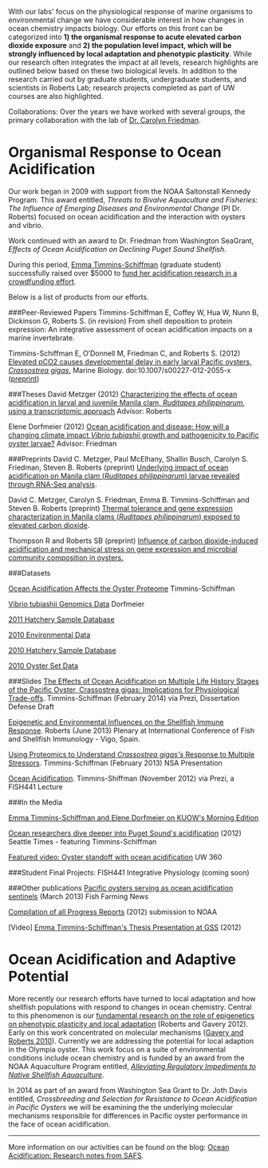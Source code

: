 With our labs' focus on the physiological response of marine organisms to environmental change we have considerable interest in how changes in ocean chemistry impacts biology. Our efforts on this front can be categorized into **1) the organismal response to acute elevated carbon dioxide exposure** and **2) the population level impact, which will be strongly influenced by local adaptation and phenotypic plasticity**. While our research often integrates the impact at all levels, research highlights are outlined below based on these two biological levels. In addition to the research carried out by graduate students, undergraduate students, and scientists in Roberts Lab; research projects completed as part of UW courses are also highlighted.

Collaborations: Over the years we have worked with several groups, the primary collaboration with the lab of [Dr. Carolyn Friedman](http://fish.washington.edu/people/friedman/). 

# Organismal Response to Ocean Acidification

Our work began in 2009 with support from the NOAA Saltonstall Kennedy Program. This award entitled, _Threats to Bivalve Aquaculture and Fisheries: The Influence of Emerging Diseases and Environmental Change_ (PI Dr. Roberts) focused on ocean acidification and the interaction with oysters and vibrio.

Work continued with an award to Dr. Friedman from Washington SeaGrant, _Effects of Ocean Acidification on Declining Puget Sound Shellfish_. 

During this period, [Emma Timmins-Schiffman](http://students.washington.edu/emmats/Emmas_site/Home.html) (graduate student) successfully raised over $5000 to [fund her acidification research in a crowdfunding effort](http://www.rockethub.com/projects/6330-save-oysters-from-ocean-acidification).

Below is a list of products from our efforts.

###Peer-Reviewed Papers
Timmins-Schiffman E, Coffey W, Hua W, Nunn B, Dickinson G, Roberts S. (in revision) From shell deposition to protein expression: An integrative assessment of ocean acidification impacts on a marine invertebrate.

Timmins-Schiffman E, O’Donnell M, Friedman C, and Roberts S. (2012) [Elevated pCO2 causes developmental delay in early larval Pacific oysters, _Crassostrea gigas_.](http://link.springer.com/article/10.1007%2Fs00227-012-2055-x) Marine Biology. doi:10.1007/s00227-012-2055-x ([preprint](http://dx.doi.org/10.6084/m9.figshare.95828))

###Theses
David Metzger (2012) [Characterizing the effects of ocean acidification in larval and juvenile Manila clam, _Ruditapes philippinarum_, using a transcriptomic approach](http://fish.washington.edu/research/publications/ms_phd/Metzger_D_MS_Sp12.pdf) Advisor: Roberts

Elene Dorfmeier (2012) [Ocean acidification and disease: How will a changing climate impact *Vibrio tubiashii* growth and pathogenicity to Pacific oyster larvae?](https://digital.lib.washington.edu/researchworks/handle/1773/20742) Advisor: Friedman



###Preprints
David C. Metzger, Paul McElhany, Shallin Busch, Carolyn S. Friedman, Steven B. Roberts (preprint) [Underlying impact of ocean acidification on Manila clam (_Ruditapes philippinarum_) larvae revealed through RNA-Seq analysis](https://docs.google.com/document/d/1Ii1lODz2oThiyxZtHBblUEdzyhIVq92n8jkEjhkuuts/edit). 

David C. Metzger, Carolyn S. Friedman, Emma B. Timmins-Schiffman and Steven B. Roberts (preprint) [Thermal tolerance and gene expression characterization in Manila clams (_Ruditapes philippinarum_) exposed to elevated carbon dioxide](https://docs.google.com/document/d/1xbVdGEOeRfJH36aT9vyf4gZh3Fk4jLPCB-wYjD7QQWI/edit).

Thompson R and Roberts SB (preprint) [Influence of carbon dioxide-induced acidification and mechanical stress on gene expression and microbial community composition in oysters.](https://docs.google.com/document/d/1jYvaWR4RsSonl95ElqNX29epsO69LE4af5Rgd4xC8EI/edit)

###Datasets

[Ocean Acidification Affects the Oyster Proteome](http://dx.doi.org/10.6084/m9.figshare.654051) Timmins-Schiffman

[Vibrio tubiashii Genomics Data](http://figshare.com/authors/elene-dorfmeier/97214) Dorfmeier

[2011 Hatchery Sample Database](https://docs.google.com/spreadsheet/ccc?key=0AtV_gF766XZAdF9RNU0xS3h3SlFVWFpTV3g2bzluZUE#gid=0)

[2010 Environmental Data](https://docs.google.com/spreadsheet/ccc?key=0AtV_gF766XZAdF8xd0t0MGpQcnNJMEx5bzlMTlFpVWc#gid=0)

[2010 Hatchery Sample Database](https://docs.google.com/spreadsheet/ccc?key=0AtV_gF766XZAdC1xT05lZ3ZZbzJVdGVhVEx6T2VSVFE#gid=0) 

[2010 Oyster Set Data](https://docs.google.com/spreadsheet/ccc?key=0AtV_gF766XZAdGJiUHd1Y19RWnJWcWdhRTVFdUFad3c#gid=0)

###Slides
[The Effects of Ocean Acidification on Multiple Life History Stages of the Pacific Oyster, Crassostrea gigas: Implications for Physiological Trade-offs](http://prezi.com/mruttlb0ompa/the-effects-of-ocean-acidification-on-multiple-life-history/). Timmins-Schiffman (February 2014) via Prezi, Dissertation Defense Draft

[Epigenetic and Environmental Influences on the Shellfish Immune Response](http://www.slideshare.net/sr320/epigenetic-and-environmental-influences-on-the-shellfish-immune-response). Roberts (June 2013) Plenary at International Conference of Fish and Shellfish Immunology - Vigo, Spain.

[Using Proteomics to Understand _Crassostrea gigas's_ Response to Multiple Stressors](http://www.slideshare.net/emmats/e-timmins-schiffmannsa2013). Timmins-Schiffman (February 2013) NSA Presentation

[Ocean Acidification](http://prezi.com/je8zxvxb_jbw/fish-441-ocean-acidification/#). Timmins-Shiffman (November 2012) via Prezi, a FISH441 Lecture



###In the Media

[Emma Timmins-Schiffman and Elene Dorfmeier on KUOW's Morning Edition](http://genefish.tumblr.com/post/1127715316/elene-and-emma-on-kuows-morning-edition-talking)

[Ocean researchers dive deeper into Puget Sound's acidification](http://seattletimes.com/html/localnews/2017613197_acidification28m.html) (2012) Seattle Times - featuring Timmins-Schiffman

[Featured video: Oyster standoff with ocean acidification](http://www.washington.edu/news/2011/11/23/featured-video-oyster-standoff-with-ocean-acidification/)  UW 360


###Student Final Projects: FISH441 Integrative Physiology
(coming soon)


###Other publications
[Pacific oysters serving as ocean acidification sentinels](https://dl.dropbox.com/u/115356/FFN_OA.pdf) (March 2013) Fish Farming News

[Compilation of all Progress Reports](http://faculty.washington.edu/sr320/?page_id=1128) (2012) submission to NOAA

[Video] [Emma Timmins-Schiffman's Thesis Presentation at GSS](http://faculty.washington.edu/sr320/?p=4311) (2012)



# Ocean Acidification and Adaptive Potential 

More recently our research efforts have turned to local adaptation and how shellfish populations with respond to changes in ocean chemistry. Central to this phenomenon is our [fundamental research on the role of epigenetics on phenotypic plasticity and local adaptation](http://www.ncbi.nlm.nih.gov/pmc/articles/PMC3249382/?tool=pubmed) (Roberts and Gavery 2012). Early on this work concentrated on molecular mechanisms ([Gavery and Roberts 2010](http://www.biomedcentral.com/1471-2164/11/483)). Currently we are addressing the potential for local adaption in the Olympia oyster. This work focus on a suite of environmental conditions include ocean chemistry and is funded by an award from the NOAA Aquaculture Program entitled, [_Alleviating Regulatory Impediments to Native Shellfish Aquaculture_](http://oystergen.es/olympia/).

In 2014 as part of an award from Washington Sea Grant to Dr. Joth Davis entitled, _Crossbreeding and Selection for Resistance to Ocean Acidification in Pacific Oysters_ we will be examining the the underlying molecular mechanisms responsible for differences in Pacific oyster performance in the face of ocean acidification.

---
More information on our activities can be found on the blog: [Ocean Acidification: Research notes from SAFS](http://safsoa.wordpress.com/).
